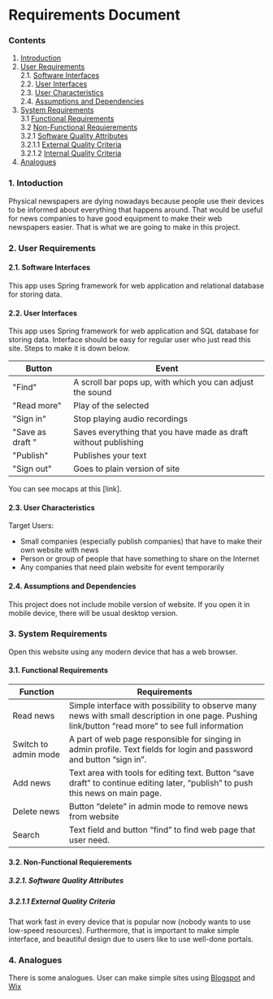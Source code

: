 # Requirements Document
### Contents
1. [Introduction](#1)
2. [User Requirements](#2) <br>
  2.1. [Software Interfaces](#2.1) <br>
  2.2. [User Interfaces](#2.2) <br>
  2.3. [User Characteristics](#2.3) <br>
  2.4. [Assumptions and Dependencies](#2.4) <br>
3. [System Requirements](#3.) <br>
  3.1 [Functional Requirements](#3.1) <br>
  3.2 [Non-Functional Requierements](#3.2) <br>
    3.2.1 [Software Quality Attributes](#3.2.1) <br>
    3.2.1.1 [External Quality Criteria](#3.2.1.1) <br>
    3.2.1.2 [Internal Quality Criteria](#3.2.1.2) <br>
4. [Analogues](#4) <br>

### 1\. Intoduction <a name="1"></a>
Physical newspapers are dying nowadays because people use their devices to be informed about everything that happens around. That would be useful for news companies to have good equipment to make their web newspapers easier.
That is what we are going to make in this project.

### 2\. User Requirements <a name="2"></a>
#### 2.1\. Software Interfaces <a name="2.1"></a>
This app uses Spring framework for web application and relational database for storing data.
#### 2.2\. User Interfaces <a name="2.2"></a>
This app uses Spring framework for web application and SQL database for storing data.
Interface should be easy for regular user who just read this site. Steps to make it is down below.

Button | Event
--- | ---
"Find" | A scroll bar pops up, with which you can adjust the sound
"Read more" | Play of the selected
"Sign in" | Stop playing audio recordings
"Save as draft " | Saves everything that you have made as draft without publishing 
"Publish" | Publishes your text
"Sign out" | Goes to plain version of site

 You can see mocaps at this [link].

#### 2.3\. User Characteristics <a name="2.3"></a>
Target Users:
* Small companies (especially publish companies) that have to make their own website with news
* Person or group of people that have something to share on the Internet
* Any companies that need plain website for event temporarily

#### 2.4\. Assumptions and Dependencies <a name="2.4"></a>
This project does not include mobile version of website. If you open it in mobile device, there will be usual desktop version.

### 3\. System Requirements <a name="3"></a>
Open this website using any modern device that has a web browser. 

#### 3.1\. Functional Requirements <a name="3.1"></a>
Function | Requirements
--- | ---
Read news | Simple interface with possibility to observe many news with small description in one page. Pushing link/button “read more” to see full information
Switch to admin mode | A part of web page responsible for singing in admin profile. Text fields for login and password and button “sign in”.
Add news | Text area with tools for editing text. Button “save draft” to continue editing later, “publish” to push this news on main page.
Delete news | Button “delete” in admin mode to remove news from website
Search | Text field and button “find” to find web page that user need. 

#### 3.2\. Non-Functional Requierements <a name="3.2"></a>
##### 3.2.1\. Software Quality Attributes <a name="3.2.1"></a>
##### 3.2.1.1 External Quality Criteria <a name="3.2.1.1"></a>
That work fast in every device that is popular now (nobody wants to use low-speed resources). Furthermore, that is important to make simple interface, and beautiful design due to users like to use well-done portals. 
### 4\. Analogues <a name="4"></a>
There is some analogues. User can make simple sites using [Blogspot](https://www.blogger.com/) and [Wix](https://wix.com/)
